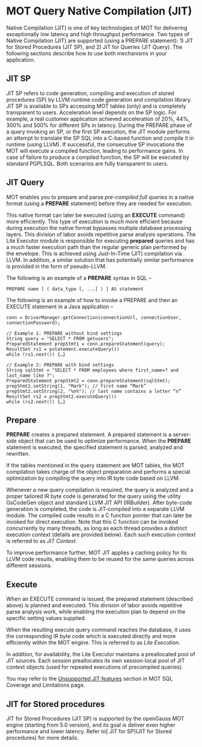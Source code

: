 # MOT Query Native Compilation \(JIT\)<a name="EN-US_TOPIC_0270677721"></a>

Native Compilation (JIT) is one of key technologies of MOT for delivering exceptionally low latency and high throughput performance. Two types of Native Compilation (JIT) are supported (using a PREPARE statement): 1) JIT for Stored Procedures (JIT SP), and 2) JIT for Queries (JIT Query).
The following sections describe how to use both mechanisms in your application.

## JIT SP
JIT SP refers to code generation, compiling and execution of stored procedures (SP) by LLVM runtime code generation and compilation library. JIT SP is available to SPs accessing MOT tables (only) and is completely transparent to users. Acceleration level depends on the SP logic. For example, a real customer application achieved acceleration of 20%, 44%, 300% and 500% for different SPs in latency.
During the PREPARE phase of a query invoking an SP, or the first SP execution, the JIT module performs an attempt to translate the SP SQL into a C-based function and compile it in runtime (using LLVM). If successful, the consecutive SP invocations the MOT will execute a compiled function, leading to performance gains. In case of failure to produce a compiled function, the SP will be executed by standard PGPLSQL. Both scenarios are fully transparent to users.

## JIT Query
MOT enables you to prepare and parse  _pre-compiled full queries_  in a native format \(using a  **PREPARE**  statement\) before they are needed for execution.

This native format can later be executed \(using an  **EXECUTE**  command\) more efficiently. This type of execution is much more efficient because during execution the native format bypasses multiple database processing layers. This division of labor avoids repetitive parse analysis operations. The Lite Executor module is responsible for executing  **prepared**  queries and has a much faster execution path than the regular generic plan performed by the envelope. This is achieved using Just-In-Time \(JIT\) compilation via LLVM. In addition, a similar solution that has potentially similar performance is provided in the form of pseudo-LLVM.

The following is an example of a  **PREPARE**  syntax in SQL –

```
PREPARE name [ ( data_type [, ...] ) ] AS statement 
```

The following is an example of how to invoke a PREPARE and then an EXECUTE statement in a Java application – 

```
conn = DriverManager.getConnection(connectionUrl, connectionUser, connectionPassword);
 
// Example 1: PREPARE without bind settings
String query = "SELECT * FROM getusers";
PreparedStatement prepStmt1 = conn.prepareStatement(query);
ResultSet rs1 = pstatement.executeQuery())
while (rs1.next()) {…}
 
// Example 2: PREPARE with bind settings
String sqlStmt = "SELECT * FROM employees where first_name=? and last_name like ?";
PreparedStatement prepStmt2 = conn.prepareStatement(sqlStmt);
prepStmt2.setString(1, "Mark"); // first name “Mark”
prepStmt2.setString(2, "%n%"); // last name contains a letter “n”
ResultSet rs2 = prepStmt2.executeQuery())
while (rs2.next()) {…}
```

## Prepare<a name="section183781395019"></a>

**PREPARE**  creates a prepared statement. A prepared statement is a server-side object that can be used to optimize performance. When the  **PREPARE**  statement is executed, the specified statement is parsed, analyzed and rewritten.

If the tables mentioned in the query statement are MOT tables, the MOT compilation takes charge of the object preparation and performs a special optimization by compiling the query into IR byte code based on LLVM.

Whenever a new query compilation is required, the query is analyzed and a proper tailored IR byte code is generated for the query using the utility GsCodeGen object and standard LLVM JIT API \(IRBuilder\). After byte-code generation is completed, the code is JIT‑compiled into a separate LLVM module. The compiled code results in a C function pointer that can later be invoked for direct execution. Note that this C function can be invoked concurrently by many threads, as long as each thread provides a distinct execution context \(details are provided below\). Each such execution context is referred to as  _JIT Context_.

To improve performance further, MOT JIT applies a caching policy for its LLVM code results, enabling them to be reused for the same queries across different sessions.

## Execute<a name="section1860454835014"></a>

When an EXECUTE command is issued, the prepared statement \(described above\) is planned and executed. This division of labor avoids repetitive parse analysis work, while enabling the execution plan to depend on the specific setting values supplied.

When the resulting execute query command reaches the database, it uses the corresponding IR byte code which is executed directly and more efficiently within the MOT engine. This is referred to as  _Lite Execution_.

In addition, for availability, the Lite Executor maintains a preallocated pool of JIT sources. Each session preallocates its own session-local pool of JIT context objects \(used for repeated executions of precompiled queries\).

You may refer to the [Unsupported JIT features](mot-sql-coverage-and-limitations.md#section4815162910417) section in MOT SQL Coverage and Limitations page. 

## JIT for Stored procedures 

JIT for Stored Procedures (JIT SP) is supported by the openGauss MOT engine (starting from 5.0 version), and its goal is deliver even higher performance and lower latency. Refer to[ JIT for SP](JIT for Stored procedures) for more details.

